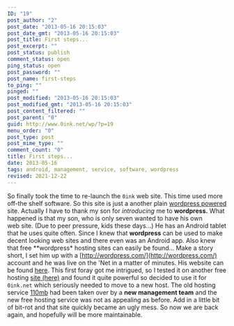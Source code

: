 ```yaml
---
ID: "19"
post_author: "2"
post_date: "2013-05-16 20:15:03"
post_date_gmt: "2013-05-16 20:15:03"
post_title: First steps...
post_excerpt: ""
post_status: publish
comment_status: open
ping_status: open
post_password: ""
post_name: first-steps
to_ping: ""
pinged: ""
post_modified: "2013-05-16 20:15:03"
post_modified_gmt: "2013-05-16 20:15:03"
post_content_filtered: ""
post_parent: "0"
guid: http://www.0ink.net/wp/?p=19
menu_order: "0"
post_type: post
post_mime_type: ""
comment_count: "0"
title: First steps...
date: 2013-05-16
tags: android, management, service, software, wordpress
revised: 2021-12-22
---
```


So finally took the time to re-launch the `0ink` web site. This time used more off-the shelf software. So this site is just a another plain [wordpress powered](http://wordpress.org) site. Actually I have to thank my son for _introducing_ me to **wordpress.** What happened is that my son, who is only seven wanted to have his own  
web site. (Due to peer pressure, kids these days...) He has an Android tablet that he uses quite often. Since I knew that **wordpress** can be used to make decent looking web sites and there even was an Android app. Also knew that free \*\*wordpress\* hosting sites can easily be found... Make a story short, I set him up with a [http://wordpress.com/](http://wordpress.com/) account and he was live on the 'Net in a matter of minutes. His website can be found [here](http://sebitoliu.wordpress.com/). This first foray got me intrigued, so I tested it on another free hosting [site (here)](http://s12.pw/) and found it quite powerful so decided to use it for `0ink.net` which seriously needed to move to a new host. The old hosting service [110mb](http://www.110mb.com/) had been taken over by a **new management team** and the new free hosting service was not as appealing as before. Add in a little bit of bit-rot and that site quickly became an ugly mess. So now we are back again, and hopefully will be more maintainable.
